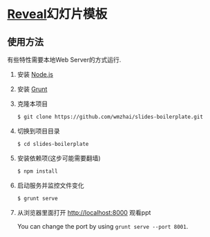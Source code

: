 # [Reveal](https://github.com/hakimel/reveal.js)幻灯片模板

## 使用方法

有些特性需要本地Web Server的方式运行.

1. 安装 [Node.js](http://nodejs.org/)

2. 安装 [Grunt](http://gruntjs.com/getting-started#installing-the-cli)

4. 克隆本项目
   ```sh
   $ git clone https://github.com/wmzhai/slides-boilerplate.git
   ```

5. 切换到项目目录
   ```sh
   $ cd slides-boilerplate
   ```

6. 安装依赖项(这步可能需要翻墙)
   ```sh
   $ npm install
   ```

7. 启动服务并监控文件变化
   ```sh
   $ grunt serve
   ```

8. 从浏览器里面打开 <http://localhost:8000> 观看ppt

   You can change the port by using `grunt serve --port 8001`.

